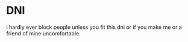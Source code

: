 # DNI
i hardly ever block people unless you fit this dni or if you make me or a friend of mine uncomfortable
